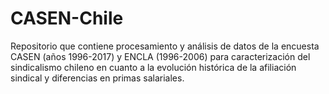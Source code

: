 # CASEN-Chile
Repositorio que contiene procesamiento y análisis de datos de la encuesta CASEN (años 1996-2017) y ENCLA (1996-2006) para caracterización del sindicalismo chileno en cuanto a la evolución histórica de la afiliación sindical y diferencias en primas salariales. 
